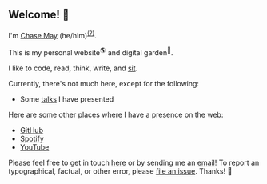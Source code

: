 ## Welcome! 👋

I'm [Chase May](/about) (he/him)<sup>[(?)](https://pronouns.org/what-and-why)</sup>.

This is my
personal website<sup>🌎</sup> and digital garden<sup>🌱</sup>.

I like to code, read, think, write, and [sit](https://www.sotozen.com/eng/practice/zazen/advice/fukanzanzeng.html).

Currently, there's not much here, except for the following:

<!--TODO: figure out a way to generate this list programmaticaly-->

- Some [talks](./talks) I have presented


Here are some other places where I have a presence on the web:

- [GitHub](https://github.com/clmay)
- [Spotify](https://open.spotify.com/user/chaseloganmay)
- [YouTube](https://www.youtube.com/@analogyschema)

Please feel free to get in touch [here](https://github.com/clmay/clmay/discussions/categories/say-hello) or by sending
me an [email](mailto:hello@clm.dev)! To report an typographical, factual, or other error, please [file an issue](https://github.com/clmay/clmay.github.io/issues). Thanks! 🙏
